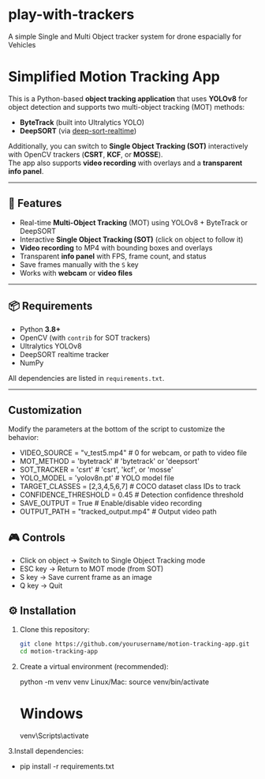 # play-with-trackers
A simple Single and Multi Object tracker system for drone espacially for Vehicles

# Simplified Motion Tracking App

This is a Python-based **object tracking application** that uses **YOLOv8** for object detection and supports two multi-object tracking (MOT) methods:
- **ByteTrack** (built into Ultralytics YOLO)
- **DeepSORT** (via [deep-sort-realtime](https://github.com/levan92/deep-sort-realtime))

Additionally, you can switch to **Single Object Tracking (SOT)** interactively with OpenCV trackers (**CSRT**, **KCF**, or **MOSSE**).  
The app also supports **video recording** with overlays and a **transparent info panel**.

---

## 🚀 Features
- Real-time **Multi-Object Tracking** (MOT) using YOLOv8 + ByteTrack or DeepSORT
- Interactive **Single Object Tracking (SOT)** (click on object to follow it)
- **Video recording** to MP4 with bounding boxes and overlays
- Transparent **info panel** with FPS, frame count, and status
- Save frames manually with the `S` key
- Works with **webcam** or **video files**

---

## 📦 Requirements
- Python **3.8+**  
- OpenCV (with `contrib` for SOT trackers)  
- Ultralytics YOLOv8  
- DeepSORT realtime tracker  
- NumPy  

All dependencies are listed in `requirements.txt`.

---


## Customization
Modify the parameters at the bottom of the script to customize the behavior:
- VIDEO_SOURCE = "v_test5.mp4"        # 0 for webcam, or path to video file
- MOT_METHOD = 'bytetrack'            # 'bytetrack' or 'deepsort'
- SOT_TRACKER = 'csrt'                # 'csrt', 'kcf', or 'mosse'
- YOLO_MODEL = 'yolov8n.pt'           # YOLO model file
- TARGET_CLASSES = [2,3,4,5,6,7]      # COCO dataset class IDs to track
- CONFIDENCE_THRESHOLD = 0.45         # Detection confidence threshold
- SAVE_OUTPUT = True                  # Enable/disable video recording
- OUTPUT_PATH = "tracked_output.mp4"  # Output video path


## 🎮 Controls
- Click on object → Switch to Single Object Tracking mode
- ESC key → Return to MOT mode (from SOT)
- S key → Save current frame as an image
- Q key → Quit


## ⚙️ Installation

1. Clone this repository:
   ```bash
   git clone https://github.com/yourusername/motion-tracking-app.git
   cd motion-tracking-app

2. Create a virtual environment (recommended):
   
   python -m venv venv
   Linux/Mac:
   source venv/bin/activate
   # Windows  
   venv\Scripts\activate

3.Install dependencies:

  - pip install -r requirements.txt



